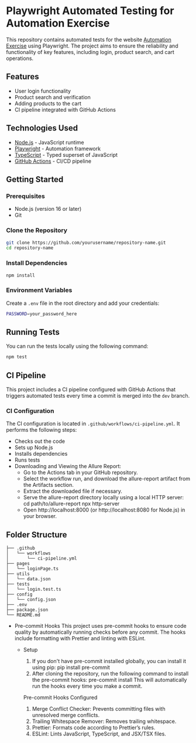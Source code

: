 # Playwright Automated Testing for Automation Exercise

This repository contains automated tests for the website [Automation Exercise](https://automationexercise.com/) using Playwright. The project aims to ensure the reliability and functionality of key features, including login, product search, and cart operations.

## Features

- User login functionality
- Product search and verification
- Adding products to the cart
- CI pipeline integrated with GitHub Actions

## Technologies Used

- [Node.js](https://nodejs.org/) - JavaScript runtime
- [Playwright](https://playwright.dev/) - Automation framework
- [TypeScript](https://www.typescriptlang.org/) - Typed superset of JavaScript
- [GitHub Actions](https://github.com/features/actions) - CI/CD pipeline

## Getting Started

### Prerequisites

- Node.js (version 16 or later)
- Git

### Clone the Repository

```bash
git clone https://github.com/yourusername/repository-name.git
cd repository-name
```

### Install Dependencies

```bash
npm install
```

### Environment Variables

Create a `.env` file in the root directory and add your credentials:

```bash
PASSWORD=your_password_here
```

## Running Tests

You can run the tests locally using the following command:

```bash
npm test
```

## CI Pipeline

This project includes a CI pipeline configured with GitHub Actions that triggers automated tests every time a commit is merged into the `dev` branch.

### CI Configuration

The CI configuration is located in `.github/workflows/ci-pipeline.yml`. It performs the following steps:

- Checks out the code
- Sets up Node.js
- Installs dependencies
- Runs tests
- Downloading and Viewing the Allure Report:
    - Go to the Actions tab in your GitHub repository.
    - Select the workflow run, and download the allure-report artifact from the Artifacts section.
    - Extract the downloaded file if necessary.
    - Serve the allure-report directory locally using a local HTTP server:
          cd path/to/allure-report
          npx http-server
    - Open http://localhost:8000 (or http://localhost:8080 for Node.js) in your browser.

## Folder Structure

```
├── .github
│   └── workflows
│       └── ci-pipeline.yml
├── pages
│   └── loginPage.ts
├── utils
│   └── data.json
├── tests
│   └── login.test.ts
├── config
│   └── config.json
├── .env
├── package.json
└── README.md
```
- Pre-commit Hooks
  This project uses pre-commit hooks to ensure code quality by automatically running checks before any commit. The hooks include formatting with Prettier and linting with ESLint.

  - Setup

    1. If you don't have pre-commit installed globally, you can install it using pip:
       pip install pre-commit
    2. After cloning the repository, run the following command to install the pre-commit hooks:
       pre-commit install
       This will automatically run the hooks every time you make a commit.

    Pre-commit Hooks Configured

    1. Merge Conflict Checker: Prevents committing files with unresolved merge conflicts.
    2. Trailing Whitespace Remover: Removes trailing whitespace.
    3. Prettier: Formats code according to Prettier’s rules.
    4. ESLint: Lints JavaScript, TypeScript, and JSX/TSX files.

